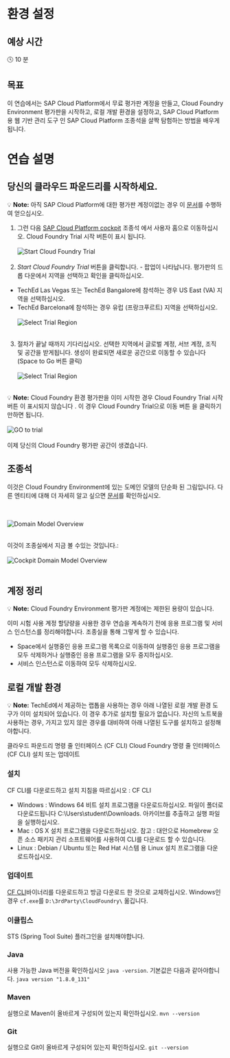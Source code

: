 # 환경 설정


## 예상 시간

:clock4: 10 분

## 목표

이 연습에서는 SAP Cloud Platform에서 무료 평가판 계정을 만들고, Cloud Foundry Environment 평가판을 시작하고, 로컬 개발 환경을 설정하고, SAP Cloud Platform 용 웹 기반 관리 도구 인 SAP Cloud Platform 조종석을 살짝 탐험하는 방법을 배우게 됩니다.

# 연습 설명

## 당신의 클라우드 파운드리를 시작하세요.

:bulb: **Note:** 아직 SAP Cloud Platform에 대한 평가판 계정이없는 경우 이 [문서](https://www.sap.com/developer/tutorials/hcp-create-trial-account.html)를 수행하여 얻으십시오.

1. 그런 다음 [SAP Cloud Platform cockpit](https://account.hana.ondemand.com/#/home/welcome) 조종석 에서 사용자 홈으로 이동하십시오. Cloud Foundry Trial 시작 버튼이 표시 됩니다.
<br><br>
![Start Cloud Foundry Trial](/img/start_cf_trial.png?raw=true)
<br><br>
2. *Start Cloud Foundry Trial* 버튼을 클릭합니다. - 팝업이 나타납니다. 평가판의 드롭 다운에서 지역을 선택하고 확인을 클릭하십시오.
* TechEd Las Vegas 또는 TechEd Bangalore에 참석하는 경우 US East (VA) 지역을 선택하십시오.
* TechEd Barcelona에 참석하는 경우 유럽 (프랑크푸르트) 지역을 선택하십시오.
<br><br>
![Select Trial Region](/img/select_trial_region.png?raw=true)
<br><br>

3. 절차가 끝날 때까지 기다리십시오. 선택한 지역에서 글로벌 계정, 서브 계정, 조직 및 공간을 받게됩니다. 생성이 완료되면 새로운 공간으로 이동할 수 있습니다 (Space to Go 버튼 클릭)
<br><br>
![Select Trial Region](/img/go_to_space.png?raw=true)
<br><br>


:bulb: **Note:** Cloud Foundry 환경 평가판을 이미 시작한 경우 Cloud Foundry Trial 시작 버튼 이 표시되지 않습니다 . 이 경우 Cloud Foundry Trial으로 이동 버튼 을 클릭하기 만하면 됩니다.
<br><br>
![GO to trial](/img/go_to_trial_button.png?raw=true)
<br><br>
이제 당신의 Cloud Foundry 평가판 공간이 생겼습니다.

## 조종석
이것은 Cloud Foundry Environment에 있는 도메인 모델의 단순화 된 그림입니다. 다른 엔티티에 대해 더 자세히 알고 싶으면 [문서](https://help.sap.com/viewer/65de2977205c403bbc107264b8eccf4b/Cloud/en-US/8ed4a705efa0431b910056c0acdbf377.html)를 확인하십시오.

<br><br>
![Domain Model Overview](/img/domain_model.png?raw=true)
<br><br>

이것이 조종실에서 지금 볼 수있는 것입니다.:
<br><br>
![Cockpit Domain Model Overview](/img/cockpit_domain_model.png?raw=true)
<br><br>

## 계정 정리

:bulb: **Note:** Cloud Foundry Environment 평가판 계정에는 제한된 용량이 있습니다.

이미 시험 사용 계정 할당량을 사용한 경우 연습을 계속하기 전에 응용 프로그램 및 서비스 인스턴스를 정리해야합니다. 조종실을 통해 그렇게 할 수 있습니다.

- Space에서 실행중인 응용 프로그램 목록으로 이동하여 실행중인 응용 프로그램을 모두 삭제하거나 실행중인 응용 프로그램을 모두 중지하십시오.
- 서비스 인스턴스로 이동하여 모두 삭제하십시오.

## 로컬 개발 환경

:bulb: **Note:** TechEd에서 제공하는 랩톱을 사용하는 경우 아래 나열된 로컬 개발 환경 도구가 이미 설치되어 있습니다. 이 경우 추가로 설치할 필요가 없습니다. 자신의 노트북을 사용하는 경우, 가지고 있지 않은 경우를 대비하여 아래 나열된 도구를 설치하고 설정해야합니다.

클라우드 파운드리 명령 줄 인터페이스 (CF CLI)
Cloud Foundry 명령 줄 인터페이스 (CF CLI) 설치 또는 업데이트

### 설치
CF CLI를 다운로드하고 설치 지침을 따르십시오 : CF CLI

- Windows : Windows 64 비트 설치 프로그램을 다운로드하십시오. 파일이 폴더로 다운로드됩니다 C:\Users\student\Downloads. 아카이브를 추출하고 실행 파일을 실행하십시오.
- Mac : OS X 설치 프로그램을 다운로드하십시오. 참고 : 대안으로 Homebrew 오픈 소스 패키지 관리 소프트웨어를 사용하여 CLI를 다운로드 할 수 있습니다.
- Linux : Debian / Ubuntu 또는 Red Hat 시스템 용 Linux 설치 프로그램을 다운로드하십시오.

### 업데이트
[CF CLI](https://github.com/cloudfoundry/cli#downloads)바이너리를 다운로드하고 방금 다운로드 한 것으로 교체하십시오. Windows인 경우 `cf.exe`를 `D:\3rdParty\CloudFoundry\` 옮깁니다.

### 이클립스
STS (Spring Tool Suite) 플러그인을 설치해야합니다.

### Java
사용 가능한 Java 버전을 확인하십시오 `java -version`. 기본값은 다음과 같아야합니다. `java version "1.8.0_131"`

### Maven
실행으로 Maven이 올바르게 구성되어 있는지 확인하십시오. `mvn --version`

### Git
실행으로 Git이 올바르게 구성되어 있는지 확인하십시오. `git --version`
